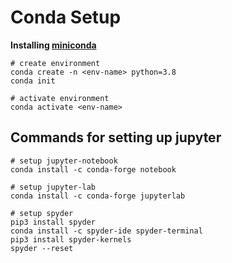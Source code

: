 # Conda Setup

**Installing [miniconda](https://docs.conda.io/en/latest/miniconda.html)**

```shell
# create environment
conda create -n <env-name> python=3.8
conda init

# activate environment
conda activate <env-name>
```

## Commands for setting up jupyter

```shell
# setup jupyter-notebook
conda install -c conda-forge notebook

# setup jupyter-lab
conda install -c conda-forge jupyterlab

# setup spyder
pip3 install spyder
conda install -c spyder-ide spyder-terminal 
pip3 install spyder-kernels 
spyder --reset
```
